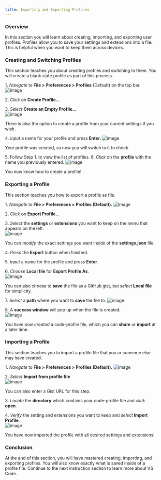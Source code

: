 ```yaml
---
title: Importing and Exporting Profiles
---
```


### Overview
In this section you will learn about creating, importing, and exporting user profiles. Profiles allow you to save your settings and extensions into a file. This is helpful when you want to keep them across devices. 

### Creating and Switching Profiles
This section teaches you about creating profiles and switching to them. You will create a blank state profile as part of this process.

1\. *Navigate* to **File > Preferences > Profiles** (Default) on the top bar.
![image](images/page2-img1.jpg)
  
2\. *Click* on **Create Profile...**

3\. *Select* **Create an Empty Profile...**  
![image](images/page2-img2.png)

There is also the option to create a profile from your current settings if you wish.

4\. *Input* a name for your profile and press **Enter.**
![image](images/page2-img3.png)

Your profile was created, so now you will switch to it to check.

5\. Follow Step 1. to view the list of profiles.
6\. *Click* on the **profile** with the name you previously entered.
![image](images/page2-img4.png)

You now know how to create a profile!

### Exporting a Profile
This section teaches you how to export a profile as file.

1\. *Navigate* to **File > Preferences > Profiles (Default).**
![image](images/page2-img1.jpg)
  
2\. *Click* on **Export Profile...**

3\. *Select* the **settings** or **extensions** you want to keep on the menu that appears on the left.  
![image](images/page2-img5.JPG)

You can *modify* the exact settings you want inside of the **settings.json** file.

4\. *Press* the **Export** button when finished.

5\. *Input* a name for the profile and press **Enter**.

6\. *Choose* **Local file** for **Export Profile As**.  
![image](images/page2-img9.png)

You can also *choose* to **save** the file as a GitHub gist, but *select* **Local file** for simplicity.


7\. *Select* a **path** where you want to **save** the file to.
![image](images/page2-img10.JPG)


8\. A **success window** will pop up when the file is created.  
![image](images/page2-img6.JPG)

You have now *created* a code-profile file, which you can **share** or **import** at a later time.

### Importing a Profile
This section teaches you to import a profile file that you or someone else may have created.

1\. *Navigate* to **File > Preferences > Profiles (Default).**
![image](images/page2-img1.jpg)

2\. *Select* **Import from profile file**  
![image](images/page2-img7.JPG)

You can also enter a Gist URL for this step.

3\. *Locate* the **directory** which contains your code-profile file and *click* **open**.

4\. *Verify* the setting and extensions you want to keep and *select* **Import Profile**.  
![image](images/page2-img8.JPG)

You have now imported the profile with all desired settings and extensions! 

### Conclusion
At the end of this section, you will have mastered creating, importing, and exporting profiles. You will also know exactly what is saved inside of a profile file. Continue to the next instruction section to learn more about VS Code.
